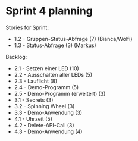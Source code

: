 # Sprint 4 planning

Stories for Sprint:
- 1.2 - Gruppen-Status-Abfrage (7) (Bianca/Wolfi)
- 1.3 - Status-Abfrage (3) (Markus)

Backlog:
- 2.1 - Setzen einer LED (10)
- 2.2 - Ausschalten aller LEDs (5)
- 2.3 - Lauflicht (8)
- 2.4 - Demo-Programm (5)
- 2.5 - Demo-Programm (erweitert) (3)
- 3.1 - Secrets (3)
- 3.2 - Spinning Wheel (3)
- 3.3 - Demo-Anwendung (3)
- 4.1 - Uhrzeit (5)
- 4.2 - Delete-API-Call (3)
- 4.3 - Demo-Anwendung (4)
